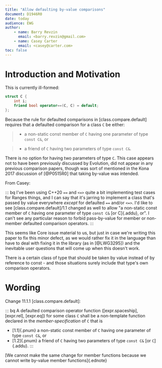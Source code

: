```yaml
---
title: "Allow defaulting by-value comparisons"
document: D1946R0
date: today
audience: EWG
author:
    - name: Barry Revzin
      email: <barry.revzin@gmail.com>
    - name: Casey Carter
      email: <casey@carter.com>
toc: false
---
```


# Introduction and Motivation

This is currently ill-formed:

```cpp
struct C {
    int i;
    friend bool operator==(C, C) = default;
};
```

Because the rule for defaulted comparisons in [class.compare.default] requires
that a defaulted comparison for a class `C` be either:

> - a non-static const member of `C` having one parameter of type `const C&`, or

> - a friend of `C` having two parameters of type `const C&`.

There is no option for having two parameters of type `C`. This case appears not
to have been previously discussed by Evolution, did not appear in any previous
comparison papers, though was sort of mentioned in the Kona 2017 discussion of
[@P0515R0] that taking by-value was intended.

From Casey:

::: bq
I've been using C++20 `==` and `<=>` quite a bit implementing test cases
for Ranges things, and I can say that it's jarring to implement a class
that's passed by value everywhere *except* for defaulted `==` and/or `<=>`.
I'd like to see [class.compare.default]/1.1 changed as well to allow "a
non-static const member of `C` having one parameter of type `const C&` [or
C]{.addu}, or". I can't see any particular reason to forbid pass-by-value for
member or non-member defaulted comparison operators. 
:::

This seems like Core issue material to us, but just in case we're writing this
paper to fix this minor defect, as we would rather fix it in the language than
have to deal with fixing it in the library (as in [@LWG3295]) and the inevitable
user questions that will come up when this doesn't work.

There is a certain class of type that should be taken by value instead of by
reference to const - and those situations surely include that type's own
comparison operators.

# Wording

Change 11.1.1 [class.compare.default]:

::: bq
A defaulted comparison operator function ([expr.spaceship], [expr.rel], [expr.eq])
for some class `C` shall be a non-template function declared in the
_member-specification_ of `C` that is

- [1.1]{.pnum} a non-static const member of `C` having one parameter of type `const C&`, or
- [1.2]{.pnum} a friend of `C` having two parameters of type `const C&` [or `C`]{.addu}.
:::

[We cannot make the same change for member functions because we cannot write
by-value member functions]{.ednote}
